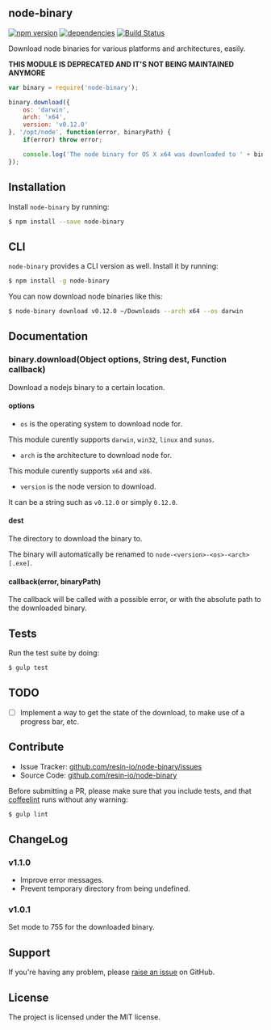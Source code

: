node-binary
---------

[![npm version](https://badge.fury.io/js/node-binary.svg)](http://badge.fury.io/js/node-binary)
[![dependencies](https://david-dm.org/resin-io/node-binary.png)](https://david-dm.org/resin-io/node-binary.png)
[![Build Status](https://travis-ci.org/resin-io/node-binary.svg?branch=master)](https://travis-ci.org/resin-io/node-binary)

Download node binaries for various platforms and architectures, easily.

**THIS MODULE IS DEPRECATED AND IT'S NOT BEING MAINTAINED ANYMORE**

```javascript
var binary = require('node-binary');

binary.download({
	os: 'darwin',
	arch: 'x64',
	version: 'v0.12.0'
}, '/opt/node', function(error, binaryPath) {
	if(error) throw error;

	console.log('The node binary for OS X x64 was downloaded to ' + binaryPath);
});
```

Installation
------------

Install `node-binary` by running:

```sh
$ npm install --save node-binary
```

CLI
---

`node-binary` provides a CLI version as well. Install it by running:

```sh
$ npm install -g node-binary
```

You can now download node binaries like this:

```sh
$ node-binary download v0.12.0 ~/Downloads --arch x64 --os darwin
```

Documentation
-------------

### binary.download(Object options, String dest, Function callback)

Download a nodejs binary to a certain location.

#### options

- `os` is the operating system to download node for.

This module curently supports `darwin`, `win32`, `linux` and `sunos`.

- `arch` is the architecture to download node for.

This module curently supports `x64` and `x86`.

- `version` is the node version to download.

It can be a string such as `v0.12.0` or simply `0.12.0`.

#### dest

The directory to download the binary to.

The binary will automatically be renamed to `node-<version>-<os>-<arch>[.exe]`.

#### callback(error, binaryPath)

The callback will be called with a possible error, or with the absolute path to the downloaded binary.

Tests
-----

Run the test suite by doing:

```sh
$ gulp test
```

TODO
----

- [  ] Implement a way to get the state of the download, to make use of a progress bar, etc.

Contribute
----------

- Issue Tracker: [github.com/resin-io/node-binary/issues](https://github.com/resin-io/node-binary/issues)
- Source Code: [github.com/resin-io/node-binary](https://github.com/resin-io/node-binary)

Before submitting a PR, please make sure that you include tests, and that [coffeelint](http://www.coffeelint.org/) runs without any warning:

```sh
$ gulp lint
```

ChangeLog
---------

### v1.1.0

- Improve error messages.
- Prevent temporary directory from being undefined.

### v1.0.1

Set mode to 755 for the downloaded binary.

Support
-------

If you're having any problem, please [raise an issue](https://github.com/resin-io/node-binary/issues/new) on GitHub.

License
-------

The project is licensed under the MIT license.
